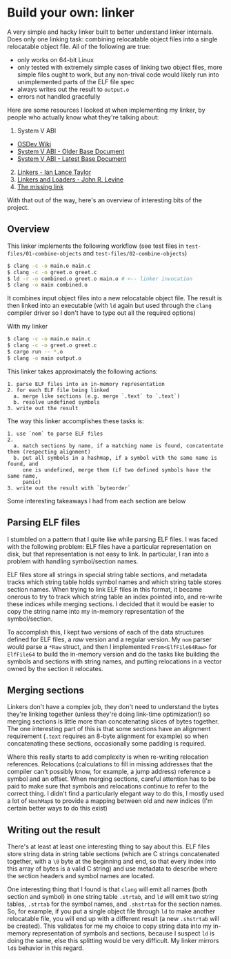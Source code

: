 # Build your own: linker

A very simple and hacky linker built to better understand linker internals.
Does only one linking task: combining relocatable object files into a single
relocatable object file. All of the following are true:

* only works on 64-bit Linux
* only tested with extremely simple cases of linking two object files, more
  simple files ought to work, but any non-trival code would likely run into
  unimplemented parts of the ELF file spec
* always writes out the result to `output.o`
* errors not handled gracefully

Here are some resources I looked at when implementing my linker, by people who
actually know what they're talking about:

1. System V ABI
  * [OSDev Wiki](https://wiki.osdev.org/System_V_ABI)
  * [System V ABI - Older Base Document](http://www.sco.com/developers/devspecs/gabi41.pdf)
  * [System V ABI - Latest Base Document](http://www.sco.com/developers/gabi/latest/contents.html)
2. [Linkers - Ian Lance Taylor](https://www.airs.com/blog/archives/38)
3. [Linkers and Loaders - John R. Levine](https://www.goodreads.com/book/show/1103509.Linkers_and_Loaders)
4. [The missing link](https://www.cl.cam.ac.uk/~pes20/rems/papers/oopsla-elf-linking-2016.pdf)

With that out of the way, here's an overview of interesting bits of the project.

## Overview

This linker implements the following workflow (see test files in
`test-files/01-combine-objects` and `test-files/02-combine-objects`)

```bash
$ clang -c -o main.o main.c
$ clang -c -o greet.o greet.c
$ ld -r -o combined.o greet.o main.o # <-- linker invocation
$ clang -o main combined.o
```

It combines input object files into a new relocatable object file. The result
is then linked into an executable (with `ld` again but used through the `clang`
compiler driver so I don't have to type out all the required options)

With my linker

```bash
$ clang -c -o main.o main.c
$ clang -c -o greet.o greet.c
$ cargo run -- *.o
$ clang -o main output.o
```

This linker takes approximately the following actions:

```
1. parse ELF files into an in-memory representation
2. for each ELF file being linked
  a. merge like sections (e.g. merge `.text` to `.text`)
  b. resolve undefined symbols
3. write out the result
```

The way this linker accomplishes these tasks is:

```
1. use `nom` to parse ELF files
2.
  a. match sections by name, if a matching name is found, concatentate them (respecting alignment)
  b. put all symbols in a hashmap, if a symbol with the same name is found, and
     one is undefined, merge them (if two defined symbols have the same name,
     panic)
3. write out the result with `byteorder`
```

Some interesting takeaways I had from each section are below

## Parsing ELF files

I stumbled on a pattern that I quite like while parsing ELF files. I was faced
with the following problem: ELF files have a particular representation on disk,
but that representation is not easy to link. In particular, I ran into a
problem with handling symbol/section names.

ELF files store all strings in special string table sections, and metadata
tracks which string table holds symbol names and which string table stores
section names. When trying to link ELF files in this format, it became onerous
to try to track which string table an index pointed into, and re-write these
indices while merging sections. I decided that it would be easier to copy the
string name into my in-memory representation of the symbol/section.

To accomplish this, I kept two versions of each of the data structures defined
for ELF files, a _raw_ version and a regular version. My `nom` parser would
parse a `*Raw` struct, and then I implemented `From<ElfFile64Raw>` for
`ElfFile64` to build the in-memory version and do the tasks like building the
symbols and sections with string names, and putting relocations in a vector
owned by the section it relocates.

## Merging sections

Linkers don't have a complex job, they don't need to understand the bytes
they're linking together (unless they're doing link-time optimization!) so
merging sections is little more than concatenating slices of bytes together.
The one interesting part of this is that some sections have an alignment
requirement (`.text` requires an 8-byte alignment for example) so when
concatenating these sections, occasionally some padding is required.

Where this really starts to add complexity is when re-writing relocation
references.  Relocations (calculations to fill in missing addresses that the
compiler can't possibly know, for example, a jump address) reference a symbol
and an offset.  When merging sections, careful attention has to be paid to make
sure that symbols and relocations continue to refer to the correct thing. I
didn't find a particularly elegant way to do this, I mostly used a lot of
`HashMap`s to provide a mapping between old and new indices (I'm certain better
ways to do this exist)

## Writing out the result

There's at least at least one interesting thing to say about this. ELF files
store string data in string table sections (which are C strings concatenated
together, with a `\0` byte at the beginning and end, so that every index into
this array of bytes is a valid C string) and use metadata to describe where the
section headers and symbol names are located.

One interesting thing that I found is that `clang` will emit all names (both
section and symbol) in one string table `.strtab`, and `ld` will emit two
string tables, `.strtab` for the symbol names, and `.shstrtab` for the section
names. So, for example, if you put a single object file through `ld` to make
another relocatable file, you will end up with a different result (a new
`.shstrtab` will be created). This validates for me my choice to copy string
data into my in-memory representation of symbols and sections, because I
suspect `ld` is doing the same, else this splitting would be very difficult. My
linker mirrors `ld`s behavior in this regard.
